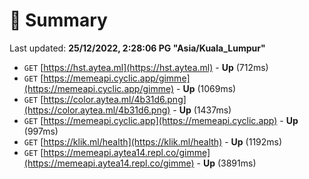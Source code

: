 # 📖 Summary
Last updated: **25/12/2022, 2:28:06 PG "Asia/Kuala_Lumpur"**

- `GET` [https://hst.aytea.ml](https://hst.aytea.ml) - **Up** (712ms)
- `GET` [https://memeapi.cyclic.app/gimme](https://memeapi.cyclic.app/gimme) - **Up** (1069ms)
- `GET` [https://color.aytea.ml/4b31d6.png](https://color.aytea.ml/4b31d6.png) - **Up** (1437ms)
- `GET` [https://memeapi.cyclic.app](https://memeapi.cyclic.app) - **Up** (997ms)
- `GET` [https://klik.ml/health](https://klik.ml/health) - **Up** (1192ms)
- `GET` [https://memeapi.aytea14.repl.co/gimme](https://memeapi.aytea14.repl.co/gimme) - **Up** (3891ms)
